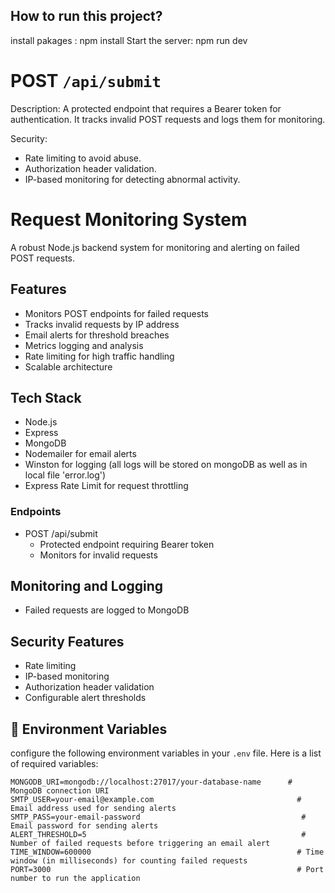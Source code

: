 ## How to run this project? 

install pakages :  npm install
Start the server:  npm run dev


# POST `/api/submit`

Description: A protected endpoint that requires a Bearer token for authentication. It tracks invalid POST requests and logs them for monitoring.

Security: 
  - Rate limiting to avoid abuse.
  - Authorization header validation.
  - IP-based monitoring for detecting abnormal activity.


# Request Monitoring System

A robust Node.js backend system for monitoring and alerting on failed POST requests.

## Features

- Monitors POST endpoints for failed requests
- Tracks invalid requests by IP address
- Email alerts for threshold breaches
- Metrics logging and analysis
- Rate limiting for high traffic handling
- Scalable architecture

## Tech Stack

- Node.js
- Express
- MongoDB
- Nodemailer for email alerts
- Winston for logging  (all logs will be stored on mongoDB as well as in local file 'error.log')
- Express Rate Limit for request throttling


### Endpoints

- POST /api/submit
  - Protected endpoint requiring Bearer token
  - Monitors for invalid requests

## Monitoring and Logging

- Failed requests are logged to MongoDB

## Security Features

- Rate limiting
- IP-based monitoring
- Authorization header validation
- Configurable alert thresholds


## 🌱 Environment Variables

configure the following environment variables in your `.env` file. Here is a list of required variables:

```plaintext
MONGODB_URI=mongodb://localhost:27017/your-database-name      # MongoDB connection URI
SMTP_USER=your-email@example.com                                # Email address used for sending alerts
SMTP_PASS=your-email-password                                    # Email password for sending alerts
ALERT_THRESHOLD=5                                                # Number of failed requests before triggering an email alert
TIME_WINDOW=600000                                              # Time window (in milliseconds) for counting failed requests
PORT=3000                                                       # Port number to run the application